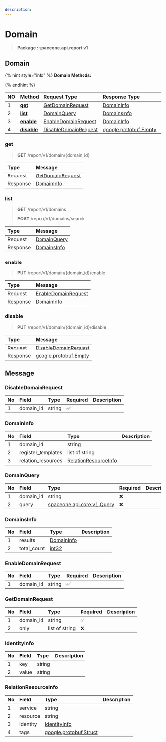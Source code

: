 ```yaml
---
description:  
---
```

# Domain

>  **Package : spaceone.api.report.v1**

## Domain

{% hint style="info" %}
**Domain Methods:**

{%  endhint %}


| NO |  Method | Request Type | Response Type | Description |
| :--- | :--- | :--- | :--- | :--- |
| 1 | [**get**](domain.md#get)|   [GetDomainRequest](domain.md#getdomainrequest) |   [DomainInfo](domain.md#domaininfo) |  |
| 2 | [**list**](domain.md#list)|   [DomainQuery](domain.md#domainquery) |   [DomainsInfo](domain.md#domainsinfo) |  |
| 3 | [**enable**](domain.md#enable)|   [EnableDomainRequest](domain.md#enabledomainrequest) |   [DomainInfo](domain.md#domaininfo) |  |
| 4 | [**disable**](domain.md#disable)|   [DisableDomainRequest](domain.md#disabledomainrequest) |  [google.protobuf.Empty](https://github.com/protocolbuffers/protobuf/blob/master/src/google/protobuf/empty.proto)|  | 
 

 
### get
> **GET** /report/v1/domain/{domain_id}
>


| Type | Message |
| :--- | :--- |
| Request | [GetDomainRequest](domain.md#getdomainrequest) |
| Response |  [DomainInfo](domain.md#domaininfo)  |
 
 

 
### list
> **GET** /report/v1/domains
>
> **POST** /report/v1/domains/search



| Type | Message |
| :--- | :--- |
| Request | [DomainQuery](domain.md#domainquery) |
| Response |  [DomainsInfo](domain.md#domainsinfo)  |
 
 

 
### enable
> **PUT** /report/v1/domain/{domain_id}/enable
>


| Type | Message |
| :--- | :--- |
| Request | [EnableDomainRequest](domain.md#enabledomainrequest) |
| Response |  [DomainInfo](domain.md#domaininfo)  |
 
 

 
### disable
> **PUT** /report/v1/domain/{domain_id}/disable
>


| Type | Message |
| :--- | :--- |
| Request | [DisableDomainRequest](domain.md#disabledomainrequest) |
| Response | [google.protobuf.Empty](https://github.com/protocolbuffers/protobuf/blob/master/src/google/protobuf/empty.proto) |


## 

## Message

### DisableDomainRequest
| No | Field | Type | Required | Description |
| :--- | :--- | :--- | :--- | :--- |
| 1 | domain_id |string|✅| |

### DomainInfo
| No | Field | Type |  Description |
| :--- | :--- | :--- | :--- |
| 1 | domain_id |string | |
| 2 | register_templates |list of string | |
| 3 | relation_resources |[RelationResourceInfo](domain.md#relationresourceinfo) | |

### DomainQuery
| No | Field | Type | Required | Description |
| :--- | :--- | :--- | :--- | :--- |
| 1 | domain_id |string|❌| |
| 2 | query |[spaceone.api.core.v1.Query](https://spaceone-dev.gitbook.io/api-reference/common-v1/search-query)|❌| |

### DomainsInfo
| No | Field | Type |  Description |
| :--- | :--- | :--- | :--- |
| 1 | results |[DomainInfo](domain.md#domaininfo) | |
| 2 | total_count |[int32](https://github.com/protocolbuffers/protobuf/blob/master/src/google/protobuf/type.proto) | |

### EnableDomainRequest
| No | Field | Type | Required | Description |
| :--- | :--- | :--- | :--- | :--- |
| 1 | domain_id |string|✅| |

### GetDomainRequest
| No | Field | Type | Required | Description |
| :--- | :--- | :--- | :--- | :--- |
| 1 | domain_id |string|✅| |
| 2 | only |list of string|❌| |

### IdentityInfo
| No | Field | Type |  Description |
| :--- | :--- | :--- | :--- |
| 1 | key |string | |
| 2 | value |string | |

### RelationResourceInfo
| No | Field | Type |  Description |
| :--- | :--- | :--- | :--- |
| 1 | service |string | |
| 2 | resource |string | |
| 3 | identity |[IdentityInfo](domain.md#identityinfo) | |
| 4 | tags |[google.protobuf.Struct](https://github.com/protocolbuffers/protobuf/blob/master/src/google/protobuf/struct.proto) | |
